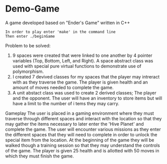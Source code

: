 # Demo-Game

A game developed based on "Ender's Game" written in C++

    In order to play enter 'make' in the command line 
    Then enter ./beginGame

Problem to be solved:
1. 9 spaces were created that were linked to one another by 4 pointer variables  (Top,
    Bottom, Left, and Right). A space abstract class was used with special pure virtual
    functions to demonstrate use of polymorphism. 
2. I created 7 devived classes for my spaces that the player may intreract with as they
    traverse the game. The player is given health and an amount of moves needed to
    complete the game. 
3. A unit abstact class was used to create 2 derived classes; The player and the opponent.
    The user will have an inventory to store items but will have a limit to the number of i
     tems they may carry.    

Gameplay
The user is placed in a gaming environment where they must traverse through different
 spaces and interact with the location so that they may gather the items necessary to later
 enter the 'Hive Planet' and complete the game. The user will encounter various missions
as they enter the different spaces that they will need to complete in order to unlock the
special item from the location. At the beginning of the game they will be walked though a
training session so that they may understand the controls of the game. The player is given
25 health and is allotted with 50 moves in which they must finish the game.
